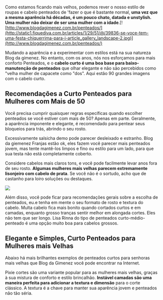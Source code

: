 Como estamos ficando mais velhos, podemos rever o nosso estilo de roupas e cabelo penteados de 'fazer o que é bastante normal, **uma vez que a mesma aparência há décadas, é um pouco chato, datada e unstylish. Uma mulher não deixar de ser uma mulher com a idade**.[![http://www.blogdagimenez.com.br/penteados/](http://static1.fiquediva.com.br/articles/1/29/51/@/39836-se-voce-tem-uma-festa-chiquerrima-para-i-article_gallery_landscape-2.jpg)](http://www.blogdagimenez.com.br/penteados/)

Mudando a aparência e a experimentar com estilos está na sua natureza Blog da gimenez. No entanto, com os anos, nós nos esforçamos para mais conforto Penteados, e o **cabelo curto é uma boa base para baixo-manutenção de penteados** que olhar elegante e não são percebidos como "velha mulher de capacete como "dos". Aqui estão 90 grandes imagens com o cabelo curto.

## Recomendações a Curto Penteados para Mulheres com Mais de 50

Você precisa cumprir quaisquer regras específicas quando escolher penteados se você estiver com mais de 50? Apenas em parte. Geralmente, a aparência imponente e elegante, é recomendado para pentear seus bloqueios para trás, abrindo o seu rosto.

Excessivamente salsicha demo pode parecer desleixado e estranho. Blog da giemenez Franjas estão ok, eles fazem você parecer mais penteados jovem, mas tente mantê-los limpos e fino ou estilo para um lado, para que sua testa não está completamente coberto.

Considere cabelos mais claros tons, e você pode facilmente levar anos fora de seu rosto. **Algumas mulheres mais velhas parecem extremamente lisonjeiro com cabelo de prata**. Se você não é o sortudo, acho que de castanho para loiro soluções ou destaques.

![](http://static1.fiquediva.com.br/articles/1/29/51/@/39821-se-voce-tem-uma-festa-chiquerrima-para-i-article_gallery_landscape-2.jpg)

Além disso, você pode ficar para recomendações gerais sobre a escolha de penteados, eu.e tenha em mente o seu formato de rosto e textura do cabelo. Multa cabelo fica mais bonito quando cortados curtos e em camadas, enquanto grosso tranças sentir melhor em alongada cortes. Eles não tem que ser longo. Lisa Rinna do tipo de penteados curto-médio-penteado é uma opção muito boa para cabelos grossos.

## Elegante e Simples, Curto Penteados para Mulheres mais Velhas

Abaixo há mais brilhantes exemplos de penteados curtos para senhoras mais velhas que Blog da Gimenez você pode encontrar na Internet.

Pixie cortes são uma variante popular para as mulheres mais velhas, graças à sua mistura de conforto e estilo brincalhão. **Instável camadas são uma maneira perfeita para adicionar a textura e dimensão** para o corte clássico. A textura é a chave para manter sua aparência jovem e penteados não tão séria.
